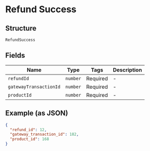 
# Refund Success

## Structure

`RefundSuccess`

## Fields

| Name | Type | Tags | Description |
|  --- | --- | --- | --- |
| `refundId` | `number` | Required | - |
| `gatewayTransactionId` | `number` | Required | - |
| `productId` | `number` | Required | - |

## Example (as JSON)

```json
{
  "refund_id": 12,
  "gateway_transaction_id": 182,
  "product_id": 168
}
```

